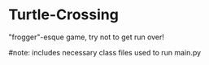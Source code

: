 # Turtle-Crossing
"frogger"-esque game, try not to get run over!

#note: includes necessary class files used to run main.py
